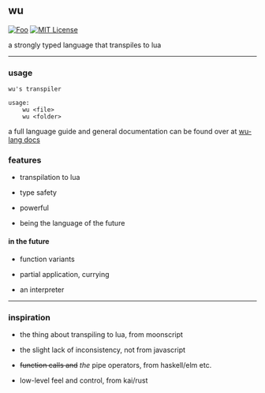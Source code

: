 ## wu 
[![Foo](https://user-images.githubusercontent.com/7288322/34429152-141689f8-ecb9-11e7-8003-b5a10a5fcb29.png)](https://discord.gg/qm92sPP)
[![MIT License](https://img.shields.io/badge/license-MIT-blue.svg)](https://github.com/wu-lang/wu/blob/master/LICENSE)


a strongly typed language that transpiles to lua

---

### usage

```
wu's transpiler

usage:
    wu <file>
    wu <folder>
```

a full language guide and general documentation can be found over at [wu-lang docs](https://wu-lang.github.io/wu.html)

### features

- transpilation to lua

- type safety

- powerful

- being the language of the future

#### in the future

- function variants

- partial application, currying

- an interpreter

---

### inspiration

- the thing about transpiling to lua, from moonscript

- the slight lack of inconsistency, not from javascript

- ~~function calls and~~ *the* pipe operators, from haskell/elm etc.

- low-level feel and control, from kai/rust
